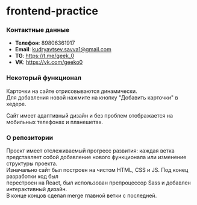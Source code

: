 # frontend-practice
### Контактные данные
* **Телефон**: 89806361917
* **Email**: kudryavtsev.savva1@gmail.com
* **TG**: https://t.me/geek_0
* **VK**: https://vk.com/geeko0
### Некоторый функционал
Карточки на сайте отрисовываются динамически.  
Для добавления новой нажмите на кнопку "Добавить карточки" в хедере.  

Сайт имеет адаптивный дизайн и без проблем отображается на мобильных телефонах и планешетах.
### О репозитории
Проект имеет отслеживаемый прогресс развития: каждая ветка  
представляет собой добавление нового функционала или изменение структуры проекта.  
Изначально сайт был построен на чистом HTML, CSS и JS. Под конец разработки код был   
перестроен на React, был использован препроцессор Sass и добавлен интерактивный дизайн.  
В конце концов сделал merge главной ветки с последней.
